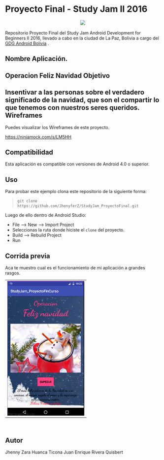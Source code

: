Proyecto Final - Study Jam II 2016
===
<div align="center">
    <center>
        <img src="http://developerstudyjams.com/images/masthead.png" width="400px"/>
    </center>
</div>

Repositorio Proyecto Final del Study Jam Android Development for Beginners II 2016, llevado a cabo en la ciudad de La Paz, Bolivia a cargo del <a target="_blank" href="http://www.gdg.androidbolivia.com">GDG Android Bolivia</a> .

Nombre Aplicación.
---
Operacion Feliz Navidad
Objetivo
---
Insentivar a las personas sobre el verdadero significado de la navidad, que son el compartir lo que tenemos con nuestros seres queridos. 
Wireframes
---
Puedes visualizar los Wireframes de este proyecto.

https://ninjamock.com/s/LM5HH

Compatibilidad
---
Esta aplicación es compatible con versiones de Android 4.0 o superior.

Uso
---------
Para probar este ejemplo clona este repositorio de la siguiente forma:
>
>     git clone https://github.com/JhenyferZ/StudyJam_ProyectoFinal.git

Luego de ello dentro de Android Studio:

* File --> New --> Import Project 
* Seleccionas la ruta donde hiciste el `clone` del proyecto.
* Build --> Rebuild Project
* Run 

Corrida previa
---
Aca te muestro cual es el funcionamiento de mi aplicación a grandes rasgos.
<div align="center">
    <center>
        <table border="0">
            <tr>
                <td>	
		<img src="image/inicio.png" width="250"/>
                </td>
            </tr>
        </table>
    </center>
</div>
<br>


Autor
---
Jhenny Zara Huanca Ticona
Juan Enrique Rivera Quisbert
